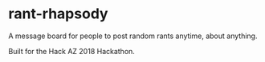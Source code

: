 # rant-rhapsody
A message board for people to post random rants anytime, about anything.

Built for the Hack AZ 2018 Hackathon.
